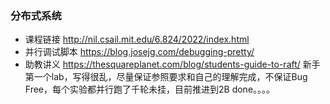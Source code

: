 ### 分布式系统

- 课程链接 http://nil.csail.mit.edu/6.824/2022/index.html
- 并行调试脚本 https://blog.josejg.com/debugging-pretty/
- 助教讲义 https://thesquareplanet.com/blog/students-guide-to-raft/
新手第一个lab，写得很乱，尽量保证参照要求和自己的理解完成，不保证Bug Free，每个实验都并行跑了千轮未挂，目前推进到2B done。。。。